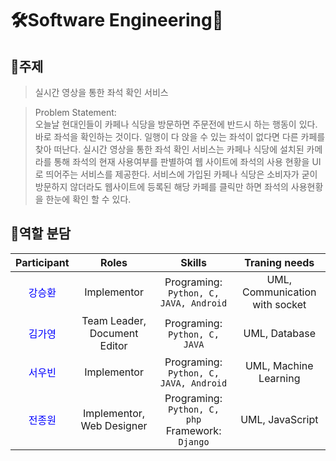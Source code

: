 # 🛠️Software Engineering🧰

## 📖주제
> 실시간 영상을 통한 좌석 확인 서비스

> Problem Statement:  
>   오늘날 현대인들이 카페나 식당을 방문하면 주문전에 반드시 하는 행동이 있다. 바로 좌석을 확인하는 것이다. 일행이 다 앉을 수 있는 좌석이 없다면 다른 카페를 찾아 떠난다.
>   실시간 영상을 통한 좌석 확인 서비스는 카페나 식당에 설치된 카메라를 통해 좌석의 현재 사용여부를 판별하여 웹 사이트에 좌석의 사용 현황을 UI로 띄어주는 서비스를 제공한다.
>   서비스에 가입된 카페나 식당은 소비자가 굳이 방문하지 않더라도 웹사이트에 등록된 해당 카페를 클릭만 하면 좌석의 사용현황을 한눈에 확인 할 수 있다. 
## 🤝역할 분담
| Participant | Roles | Skills | Traning needs |
|:---:|:---:|:---:|:---:|
|<span style="color:blue">강승환</span>| Implementor | Programing: `Python, C, JAVA, Android` | UML, Communication with socket |
|<span style="color:blue">김가영</span>| Team Leader, Document Editor | Programing: `Python, C, JAVA` | UML, Database |
|<span style="color:blue">서우빈</span>| Implementor | Programing: `Python, C, JAVA, Android` | UML, Machine Learning |
|<span style="color:blue">전종원</span>| Implementor, Web Designer | Programing: `Python, C, php`<br/>Framework: `Django` | UML, JavaScript |

